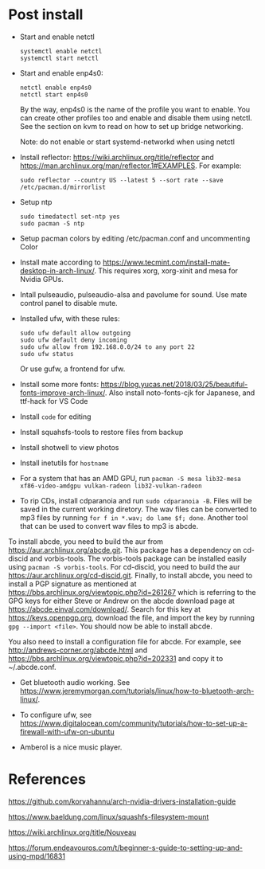 # Post install

- Start and enable netctl

    ```
    systemctl enable netctl
    systemctl start netctl
    ```

- Start and enable enp4s0: 
    
    ```
    netctl enable enp4s0
    netctl start enp4s0
    ```

    By the way, enp4s0 is the name of the profile you want to enable. You can create other profiles too and enable and disable them using netctl. See the section on kvm to read on how to set up bridge networking.

    Note: do not enable or start systemd-networkd when using netctl

- Install reflector: https://wiki.archlinux.org/title/reflector and https://man.archlinux.org/man/reflector.1#EXAMPLES. For example:

    ```
    sudo reflector --country US --latest 5 --sort rate --save /etc/pacman.d/mirrorlist
    ```

- Setup ntp

    ```
    sudo timedatectl set-ntp yes
    sudo pacman -S ntp
    ```
- Setup pacman colors by editing /etc/pacman.conf and uncommenting Color

- Install mate according to https://www.tecmint.com/install-mate-desktop-in-arch-linux/. This requires xorg, xorg-xinit and mesa for Nvidia GPUs.

- Intall pulseaudio, pulseaudio-alsa and pavolume for sound. Use mate control panel to disable mute.

- Installed ufw, with these rules:

    ```
    sudo ufw default allow outgoing
    sudo ufw default deny incoming
    sudo ufw allow from 192.168.0.0/24 to any port 22
    sudo ufw status
    ```

    Or use gufw, a frontend for ufw.

- Install some more fonts: https://blog.yucas.net/2018/03/25/beautiful-fonts-improve-arch-linux/. Also install noto-fonts-cjk for Japanese, and ttf-hack for VS Code


- Install `code` for editing

- Install squahsfs-tools to restore files from backup

- Install shotwell to view photos

- Install inetutils for `hostname`

- For a system that has an AMD GPU, run `pacman -S mesa lib32-mesa xf86-video-amdgpu vulkan-radeon lib32-vulkan-radeon`

- To rip CDs, install cdparanoia and run `sudo cdparanoia -B`. Files will be saved in the current working diretory. The wav files can be converted to mp3 files by running `for f in *.wav; do lame $f; done`. Another tool that can be used to convert wav files to mp3 is abcde. 

To install abcde, you need to build the aur from https://aur.archlinux.org/abcde.git. This package has a dependency on cd-discid and vorbis-tools. The vorbis-tools package can be installed easily using `pacman -S vorbis-tools`. For cd-discid, you need to build the aur https://aur.archlinux.org/cd-discid.git. Finally, to install abcde, you need to install a PGP signature as mentioned at https://bbs.archlinux.org/viewtopic.php?id=261267 which is referring to the GPG keys for either Steve or Andrew on the abcde download page at https://abcde.einval.com/download/. Search for this key at https://keys.openpgp.org, download the file, and import the key by running `gpg --import <file>`. You should now be able to install abcde. 

You also need to install a configuration file for abcde. For example, see http://andrews-corner.org/abcde.html and https://bbs.archlinux.org/viewtopic.php?id=202331 and copy it to ~/.abcde.conf. 

- Get bluetooth audio working. See https://www.jeremymorgan.com/tutorials/linux/how-to-bluetooth-arch-linux/.

- To configure ufw, see https://www.digitalocean.com/community/tutorials/how-to-set-up-a-firewall-with-ufw-on-ubuntu

- Amberol is a nice music player.

# References

https://github.com/korvahannu/arch-nvidia-drivers-installation-guide

https://www.baeldung.com/linux/squashfs-filesystem-mount

https://wiki.archlinux.org/title/Nouveau

https://forum.endeavouros.com/t/beginner-s-guide-to-setting-up-and-using-mpd/16831